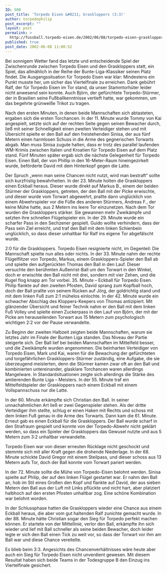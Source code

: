 ```yaml
---
ID: 500
post_title: 'Torpedo Eisen &#8211; Graskloppers (3:3)'
author: torpedophilip
post_excerpt: ""
layout: post
permalink: >
  http://fussball.torpedo-eisen.de/2002/06/08/torpedo-eisen-graskloppers-33/
published: true
post_date: 2002-06-08 11:00:52
---
```

Bei sonnigem Wetter fand das letzte und entscheidende Spiel der Zwischenrunde zwischen Torpedo Eisen und den Graskloppers statt, ein Spiel, das allmählich in der Reihe der Bunte-Liga-Klassiker seinen Platz findet. Die Ausgangssituation für Torpedo Eisen war klar: Mindestens ein Punkt musste her, um sicher das Viertelfinale zu erreichen. Dank gebührt Ralf, der für Torpedo Eisen im Tor stand, da unser Stammtorhüter leider nicht anwesend sein konnte. Auch Björn, der gefürchtete Torpedo-Stürmer, der in Brasilien seine Fußballkenntnisse vertieft hatte, war gekommen, um das begehrte grünweiße Trikot zu tragen.

Nach den ersten Minuten, in denen beide Mannschaften sich abtasteten, ergaben sich die ersten Torchancen. In der 11. Minute wurde Tommy von Kai angespielt, setzte sich auf der rechten Seite gegen seinen Bewacher durch, ließ mit seiner Schnelligkeit einen zweiten Verteidiger stehen und mit Übersicht spielte er den Ball auf den freistehenden Sinisa, der aus fünf Metern einen harmlosen Schuss in die Arme des gegnerischen Torwarts abgab. Man muss Sinisa zugute halten, dass er trotz des parallel laufenden WM-Krimis zwischen Italien und Kroatien für Torpedo Eisen auf dem Platz stand. Fünf Minuten später ergab sich die nächste Gelegenheit für Torpedo Eisen. Einen Ball, der von Phillip in den 16-Meter-Raum hineingezirkelt wurde, beförderte David mit dem Hinterkopf gegen die Latte.

Der Spruch „wenn man seine Chancen nicht nutzt, wird man bestraft“ sollte sich kurzfristig bewahrheiten. In der 23. Minute holten die Graskloppers einen Eckball heraus. Dieser wurde direkt auf Markus B., einem der beiden Stürmer der Graskloppers, getreten, der den Ball mit der Picke erwischte, und dieser wurde vom Torwart abgewehrt, prallte dann unglücklich von einem Abwehrspieler vor die Füße des anderen Stürmers, Andreas F., der keine Mühe hatte, aus 2 Metern ins leere Tor einzunetzen. Nach dem Tor wurden die Graskloppers stärker. Sie gewannen mehr Zweikämpfe und setzten ihre schnellen Flügelspieler ein. In der 29. Minute wurde ein scharfer Pass in den Sechzener gespielt. Guido wollte verhindern, dass der Pass sein Ziel erreicht, und traf den Ball mit dem linken Schienbein unglücklich, so dass dieser unhaltbar für Ralf ins eigene Tor abgefälscht wurde.

2:0 für die Graskloppers. Torpedo Eisen resignierte nicht, im Gegenteil: Die Mannschaft spielte nun alles oder nichts. In der 33. Minute nahm der rechte Flügelflitzer von Torpedo, Markus, einem Graskloppers-Spieler den Ball ab und spielte den aufgerückten Thomas den Ball in den Lauf. Dieser versuchte den berühmten Außenrist-Ball um den Torwart in den Winkel, doch er erwischte den Ball nicht mit drei, sondern mit vier Zehen, und die Kugel flog knapp am Tor vorbei. 35. Minute – Eckball für Torpedo Eisen. Philip flankte auf den zweiten Pfosten, David sprang zum Kopfball hoch, doch der Ball prallte von seinem Rücken auf Jörg, der goldrichtig stand und mit dem linken Fuß zum 2:1 mühelos einlochte. In der 42. Minute wurde ein schwacher Abschlag des Kloppers-Keepers von Thomas antizipiert. Mit glänzender Übersicht und feiner Technik nahm er den Ball mit dem linken Fuß Volley und spielte einen Zuckerpass in den Lauf von Björn, der mit der Picke am herauseilenden Torwart aus 15 Metern zum psychologisch wichtigen 2:2 vor der Pause verwandelte.

Zu Beginn der zweiten Halbzeit zeigten beide Mannschaften, warum sie letztes Jahr im Finale der Bunten Liga standen. Das Niveau der Partie steigerte sich. Der Ball lief bei beiden Mannschaften im Mittelfeld besser, und die Zweikämpfe wurden angenommen. Die beinharten Verteidiger von Torpedo Eisen, Mark und Kai, waren für die Bewachung der gefürchteten und torgefährlichen Graskloppers-Stürmer zuständig, eine Aufgabe, die sie überzeugend meisterten, denn die Stürmer kamen zwar oft an den Ball und kombinierten untereinander, glasklare Torchancen waren allerdings Mangelware. In Standardsituationen zeigte sich allerdings die Stärke des amtierenden Bunte Liga – Meisters. In der 55. Minute traf ein Mittelfeldspieler der Graskloppers nach einem Eckball mit einem Vollspannschuss nur die Latte. 

In der 60. Minute erkämpfte sich Christian den Ball. In seiner unnachahmlichen Art ließ er zwei Gegenspieler stehen. Als der dritte Verteidiger ihm stellte, schlug er einen Haken mit Rechts und schoss mit dem linken Fuß genau in die Arme des Torwarts. Dann kam die 61. Minute. Erneut gab es einen Eckball für die Graskloppers. Der Ball wurde scharf in den Strafraum gespielt und konnte von der Torpedo-Abwehr nicht geklärt werden, so dass ein Spieler der Graskloppers das Gewusel nutzte und aus 5 Metern zum 3:2 unhaltbar verwandelte.

Torpedo Eisen war von dieser erneuten Rücklage nicht geschockt und stemmte sich mit aller Kraft gegen die drohende Niederlage. In der 68. Minute schickte David Gregor mit einem Steilpass, und dieser schoss aus 13 Metern aufs Tor, doch der Ball konnte vom Torwart pariert werden.

In der 72. Minute sollte die Mühe von Torpedo-Eisen belohnt werden. Sinisa spielte auf Philip, der auf den linken Flügel gestartet war. Er nahm den Ball an, hob im Stil eines Großen den Kopf und flankte auf David, der aus sieben Metern den Ball aus der Luft mit Links pflückte und nicht hart, aber platziert halbhoch auf den ersten Pfosten unhaltbar zog. Eine schöne Kombination war belohnt worden.

In der Schlussphase hatten die Graskloppers wieder eine Chance aus einem Eckball heraus, die aber vom gut haltenden Ralf zunichte gemacht wurde. In der 88. Minute hätte Christian sogar den Sieg für Torpedo perfekt machen können. Er startete von der Mittellinie, verlor den Ball, erkämpfte ihn sich wieder und lief mit Ball schneller als seine beiden Bewacher, doch leider legte er sich den Ball einen Tick zu weit vor, so dass der Torwart vor ihm am Ball war und diese Chance vereitelte.

Es blieb beim 3:3. Angesichts des Chancenverhältnisses wäre heute aber auch ein Sieg für Torpedo Eisen nicht unverdient gewesen. Mit diesem Resultat haben sich beide Teams in der Todesgruppe B den Einzug ins Viertelfinale gesichert.